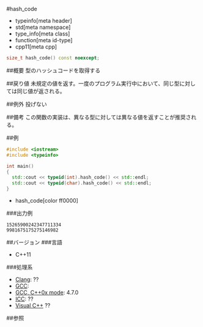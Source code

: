 #hash_code
* typeinfo[meta header]
* std[meta namespace]
* type_info[meta class]
* function[meta id-type]
* cpp11[meta cpp]

```cpp
size_t hash_code() const noexcept;
```

##概要
型のハッシュコードを取得する


##戻り値
未規定の値を返す。一度のプログラム実行中において、同じ型に対しては同じ値が返される。 


##例外
投げない


##備考
この関数の実装は、異なる型に対しては異なる値を返すことが推奨される。


##例
```cpp
#include <iostream>
#include <typeinfo>

int main()
{
  std::cout << typeid(int).hash_code() << std::endl;
  std::cout << typeid(char).hash_code() << std::endl;
}
```
* hash_code[color ff0000]

###出力例
```
15265900242347711334
9981675175275146982
```

##バージョン
###言語
- C++11

###処理系
- [Clang](/implementation.md#clang): ??
- [GCC](/implementation.md#gcc): 
- [GCC, C++0x mode](/implementation.md#gcc): 4.7.0
- [ICC](/implementation.md#icc): ??
- [Visual C++](/implementation.md#visual_cpp) ??


##参照


